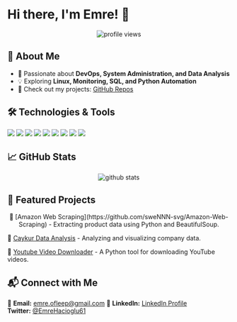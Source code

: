 # Hi there, I'm Emre! 👋

<p align="center">
  <img src="https://komarev.com/ghpvc/?username=sweNNN-svg&label=Profile%20Views&color=blue&style=flat" alt="profile views" />
</p>

## 🚀 About Me
- 🎯 Passionate about **DevOps, System Administration, and Data Analysis**
- 💡 Exploring **Linux, Monitoring, SQL, and Python Automation**
- 📂 Check out my projects: [GitHub Repos](https://github.com/sweNNN-svg?tab=repositories)

## 🛠️ Technologies & Tools
<p align="left">
  <img src="https://img.shields.io/badge/Linux-FCC624?style=for-the-badge&logo=linux&logoColor=black" />
  <img src="https://img.shields.io/badge/Python-3776AB?style=for-the-badge&logo=python&logoColor=white" />
  <img src="https://img.shields.io/badge/PostgreSQL-336791?style=for-the-badge&logo=postgresql&logoColor=white" />
  <img src="https://img.shields.io/badge/SQL-4479A1?style=for-the-badge&logo=sqlite&logoColor=white" />
  <img src="https://img.shields.io/badge/Git-F05032?style=for-the-badge&logo=git&logoColor=white" />
  <img src="https://img.shields.io/badge/Zabbix-EE0000?style=for-the-badge&logo=zabbix&logoColor=white" />
  <img src="https://img.shields.io/badge/Grafana-F46800?style=for-the-badge&logo=grafana&logoColor=white" />
  <img src="https://img.shields.io/badge/Tableau-E97627?style=for-the-badge&logo=tableau&logoColor=white" />
  <img src="https://img.shields.io/badge/Jira-0052CC?style=for-the-badge&logo=jira&logoColor=white" />
</p>

## 📈 GitHub Stats
<p align="center">
  <img src="https://github-readme-stats.vercel.app/api?username=sweNNN-svg&show_icons=true&theme=radical" alt="github stats" />
</p>

## 📌 Featured Projects
<p align="center">
  🔹 [Amazon Web Scraping](https://github.com/sweNNN-svg/Amazon-Web-Scraping) - Extracting product data using Python and BeautifulSoup.
  
  🔹 [Caykur Data Analysis](https://github.com/sweNNN-svg/CaykurDataAnalysis) - Analyzing and visualizing company data.
  
  🔹 [Youtube Video Downloader](https://github.com/sweNNN-svg/YoutubeVideoDowloaderDemo) - A Python tool for downloading YouTube videos.
</p>

## 📬 Connect with Me
📧 **Email:** emre.ofleep@gmail.com 
🔗 **LinkedIn:** [LinkedIn Profile](https://www.linkedin.com/in/emre-h)  
 **Twitter:** [@EmreHacioglu61](https://x.com/EmreHacioglu61) 
